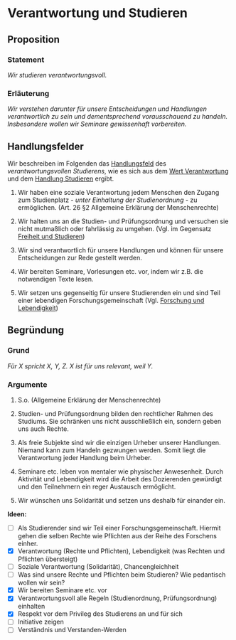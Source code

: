 ﻿<!---
   NAME - The NAME of this project is:
ethos

  FILE - The FILENAME of the current file is:
/v6a4.md

  CREATION - This project was CREATED on:
2017-01-28-16:15:00 UTC

  MODIFICATION - This project was last MODIFIED on:
2017-01-28-16:15:00 UTC

  VERSION - The current VERSION of this project is:
<git-commit-hash>-2017-01-28-16:15:00 UTC

  CREATOR(S) - This project was CREATED by:
Michael Czechowski, Martin Maga

  CONTACT - You can CONTACT the creator(s) or developer(s) of this project at:
E-Mail: mail@martinmaga.de

  COPYRIGHT - The COPYRIGHT holder of this project is:
COPYRIGHT (c) 2016 Martin Maga

  LICENSE - This project is LICENSED under the following license:
Martin Maga 2016 CC BY-SA 4.0 https://creativecommons.org

  SUBFILE – This is a SUBFILE! For more INFORMATION on this project go to:
/README.md
--->

# Verantwortung und Studieren
## Proposition
### Statement
*Wir studieren verantwortungsvoll.*

### Erläuterung
*Wir verstehen darunter für unsere Entscheidungen und Handlungen verantwortlich zu sein und dementsprechend vorausschauend zu handeln. Insbesondere wollen wir Seminare gewissenhaft vorbereiten.*

## Handlungsfelder
Wir beschreiben im Folgenden das [Handlungsfeld](../synopsis/reasons.md) des *verantwortungsvollen Studierens*, wie es sich aus dem [Wert Verantwortung](../values/v6_responsibility.md)
und dem [Handlung Studieren](../actions/a4_study.md) ergibt.

1. Wir haben eine soziale Verantwortung jedem Menschen den Zugang zum Studienplatz  - _unter Einhaltung der Studienordnung_ - zu ermöglichen. (Art. 26 §2 Allgemeine Erklärung der Menschenrechte)

2. Wir halten uns an die Studien- und Prüfungsordnung und versuchen sie nicht mutmaßlich oder fahrlässig zu umgehen. (Vgl. im Gegensatz [Freiheit und Studieren](./v2a4.md))

3. Wir sind verantwortlich für unsere Handlungen und können für unsere Entscheidungen zur Rede gestellt werden.

4. Wir bereiten Seminare, Vorlesungen etc. vor, indem wir z.B. die notwendigen Texte lesen.

5. Wir setzen uns gegenseitig für unsere Studierenden ein und sind Teil einer lebendigen Forschungsgemeinschaft (Vgl. [Forschung und Lebendigkeit](./v3a1.md))

## Begründung
### Grund
*Für X spricht X, Y, Z.*
*X ist für uns relevant, weil Y.* 

### Argumente
1. S.o. (Allgemeine Erklärung der Menschenrechte)

2. Studien- und Prüfungsordnung bilden den rechtlicher Rahmen des Studiums. Sie schränken uns nicht ausschließlich ein, sondern geben uns auch Rechte.

3. Als freie Subjekte sind wir die einzigen Urheber unserer Handlungen. Niemand kann zum Handeln gezwungen werden. Somit liegt die Verantwortung jeder Handlung beim Urheber.

4. Seminare etc. leben von mentaler wie physischer Anwesenheit. Durch Aktivität und Lebendigkeit wird die Arbeit des Dozierenden gewürdigt und den Teilnehmern ein reger Austausch ermöglicht.

5. Wir wünschen uns Solidarität und setzen uns deshalb für einander ein.

**Ideen:**
- [ ] Als Studierender sind wir Teil einer Forschungsgemeinschaft. Hiermit gehen die selben Rechte wie Pflichten aus der Reihe des Forschens einher.
- [x] Verantwortung (Rechte und Pflichten), Lebendigkeit (was Rechten und Pflichten übersteigt)
- [ ] Soziale Verantwortung (Solidarität), Chancengleichheit
- [ ] Was sind unsere Rechte und Pflichten beim Studieren? Wie pedantisch wollen wir sein?
- [x] Wir bereiten Seminare etc. vor
- [x] Verantwortungsvoll alle Regeln (Studienordnung, Prüfungsordnung) einhalten
- [x] Respekt vor dem Privileg des Studierens an und für sich
- [ ] Initiative zeigen
- [ ] Verständnis und Verstanden-Werden
